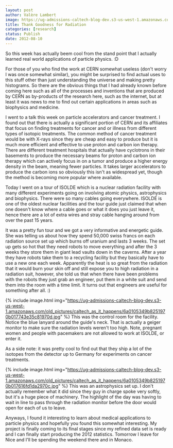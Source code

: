 ```yaml
---
layout: post
author: Valère Lambert
image: https://ug-admissions-caltech-blog-dev.s3-us-west-1.amazonaws.com/old_pictures/caltech_as_it_happens/6a0105349b8251970b017743e35ba6970d.jpg
title: Thank Goodness for Radiation 
categories: [research]
status: Publish
date: 2012-08-10
---
```



So this week has actually beem cool from the stand point that I actually learned real world applications of particle physics. :D

For those of you who find the work at CERN somewhat useless (don't worry I was once somewhat similar), you might be surprised to find actual uses to this stuff other than just understanding the universe and making pretty histograms. So there are the obvious things that I had already known before coming here such as all of the processes and inventions that are produced by CERN as by-products of the research here, such as the internet, but at least it was news to me to find out certain applications in areas such as biophysics and medicine.

I went to a talk this week on particle accelerators and cancer treatment. I found out that there is actually a significant portion of CERN and its affiliates that focus on finding treatments for cancer and or illness from different types of isotopic treatments. The common method of cancer treatment would be with X-rays since they are cheap and easy to produce but it is much more efficient and effective to use proton and carbon ion therapy. There are different treatment hospitals that actually have cyclotrons in their basements to produce the necessary beams for proton and carbon ion therapy which can actively focus in on a tumor and produce a higher energy density in the beam, meaning fewer particles. It takes larger accelerators to produce the carbon ions so obviously this isn't as widespread yet, though the method is becoming more popular where available.

Today I went on a tour of ISOLDE which is a nuclear radiation facility with many different experiments going on involving atomic physics, astrophysics and biophysics. There were so many cables going everywhere. ISOLDE is one of the oldest nuclear facilities and the tour guide just claimed that when one doesn't know where a cable goes or what it does you just leave it, hence there are a lot of extra wires and stray cable hanging around from over the past 15 years.

It was a pretty fun tour and we got a very informative and energetic guide. She was telling us about how they spend 50,000 swiss francs on each radiation source set up which burns off uranium and lasts 3 weeks. The set up gets so hot that they need robots to move everything and after the 3 weeks they store them in giant lead vaults down in the caverns. After a year they have robots take them to a recycling facility but they basically have to use a new one each week. Apparently the heat is so great from the radiation that it would burn your skin off and still expose you to high radiation in a radiation suit, however, she told us that when there have been problems with the robots they just grab an engineer, put them in a white suit and send them into the room with a time limit. It turns out that engineers are useful for something after all. :)

{% include image.html img="https://ug-admissions-caltech-blog-dev.s3-us-west-1.amazonaws.com/old_pictures/caltech_as_it_happens/6a0105349b8251970b017743e35c81970d.jpg" %}
This was the control room for the facility. Notice the blue lanyard around the guide's neck. That is actually a geiger monitor to make sure the radiation levels weren't too high. Note, pregnant women and people with pacemakers are not allowed to work at ISOLDE, or enter it.

As a side note: it was pretty cool to find out that they ship a lot of the isotopes from the detector up to Germany for experiments on cancer treatments.


{% include image.html img="https://ug-admissions-caltech-blog-dev.s3-us-west-1.amazonaws.com/old_pictures/caltech_as_it_happens/6a0105349b8251970b017616fd1da2970c.jpg" %}
This was an astrophysics set up. I don't actually remember what it did since they guy in charge spoke very softly, but it's a huge piece of machinery. The highlight of the day was having to wait in line to pass through the radiation monitor before the door would open for each of us to leave.

Anyways, I found it interesting to learn about medical applications to particle physics and hopefully you found this somewhat interesting. My project is finally coming to its final stages since my refined data set is ready and I can finally start producing the 2012 statistics. Tomorrow I leave for Nice and I'll be spending the weekend there and in Monaco.


